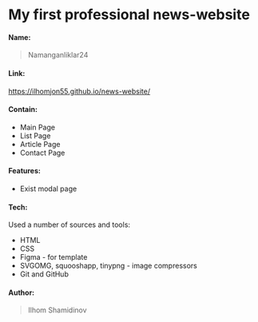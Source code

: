# My first professional news-website

#### Name:
> Namanganliklar24

#### Link:
https://ilhomjon55.github.io/news-website/

#### Contain: 

* Main Page
* List Page
* Article Page
* Contact Page

#### Features:

* Exist modal page

#### Tech:

Used a number of sources and tools:

* HTML
* CSS
* Figma - for template
* SVGOMG, squooshapp, tinypng - image compressors
* Git and GitHub

#### Author: 
>Ilhom Shamidinov


